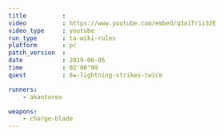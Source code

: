 ```yaml
---
title          :
video          : https://www.youtube.com/embed/q3a1Trii32E
video_type     : youtube
run_type       : ta-wiki-rules
platform       : pc
patch_version  :
date           : 2019-06-05
time           : 02'00"99
quest          : 8★-lightning-strikes-twice

runners:
    - akantorex

weapons:
    - charge-blade
---
```

